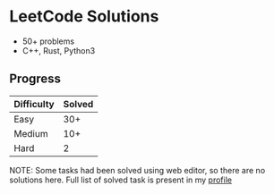 # LeetCode Solutions

- 50+ problems
- C++, Rust, Python3  

## Progress

| Difficulty | Solved |
|------------|--------|
| Easy       | 30+    |
| Medium     | 10+    |
| Hard       | 2      |

NOTE: Some tasks had been solved using web editor, so there are no solutions here. Full list of solved task is present in my [profile](https://leetcode.com/u/gesidler/)
